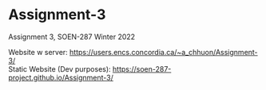 # Assignment-3
Assignment 3, SOEN-287 Winter 2022

Website w server: https://users.encs.concordia.ca/~a_chhuon/Assignment-3/
<br />
Static Website (Dev purposes): https://soen-287-project.github.io/Assignment-3/
